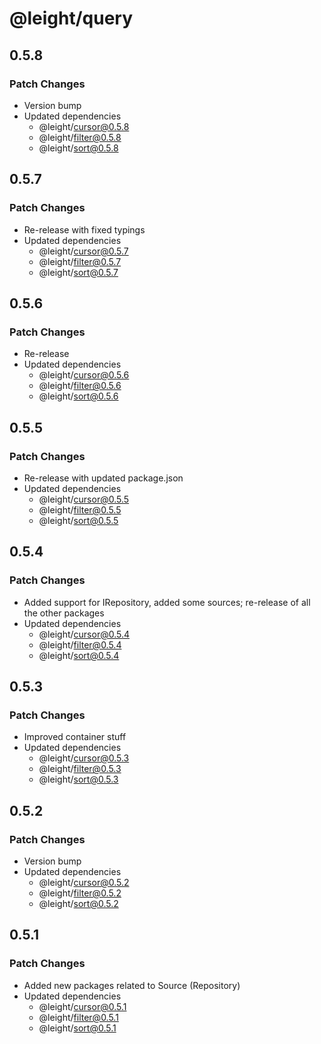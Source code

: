 # @leight/query

## 0.5.8

### Patch Changes

- Version bump
- Updated dependencies
    - @leight/cursor@0.5.8
    - @leight/filter@0.5.8
    - @leight/sort@0.5.8

## 0.5.7

### Patch Changes

- Re-release with fixed typings
- Updated dependencies
    - @leight/cursor@0.5.7
    - @leight/filter@0.5.7
    - @leight/sort@0.5.7

## 0.5.6

### Patch Changes

- Re-release
- Updated dependencies
    - @leight/cursor@0.5.6
    - @leight/filter@0.5.6
    - @leight/sort@0.5.6

## 0.5.5

### Patch Changes

- Re-release with updated package.json
- Updated dependencies
    - @leight/cursor@0.5.5
    - @leight/filter@0.5.5
    - @leight/sort@0.5.5

## 0.5.4

### Patch Changes

- Added support for IRepository, added some sources; re-release of all the other packages
- Updated dependencies
    - @leight/cursor@0.5.4
    - @leight/filter@0.5.4
    - @leight/sort@0.5.4

## 0.5.3

### Patch Changes

- Improved container stuff
- Updated dependencies
    - @leight/cursor@0.5.3
    - @leight/filter@0.5.3
    - @leight/sort@0.5.3

## 0.5.2

### Patch Changes

- Version bump
- Updated dependencies
    - @leight/cursor@0.5.2
    - @leight/filter@0.5.2
    - @leight/sort@0.5.2

## 0.5.1

### Patch Changes

- Added new packages related to Source (Repository)
- Updated dependencies
    - @leight/cursor@0.5.1
    - @leight/filter@0.5.1
    - @leight/sort@0.5.1
